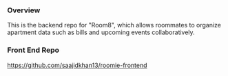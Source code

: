 ### Overview      
This is the backend repo for "Room8", which allows roommates to organize apartment data such as bills and upcoming events collaboratively.

### Front End Repo
https://github.com/saajidkhan13/roomie-frontend
